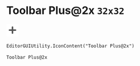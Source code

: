 # Toolbar Plus@2x `32x32`
<img src="/img/Toolbar%20Plus@2x.png" width=32 height=32>

``` CSharp
EditorGUIUtility.IconContent("Toolbar Plus@2x")
```
```
Toolbar Plus@2x
```
